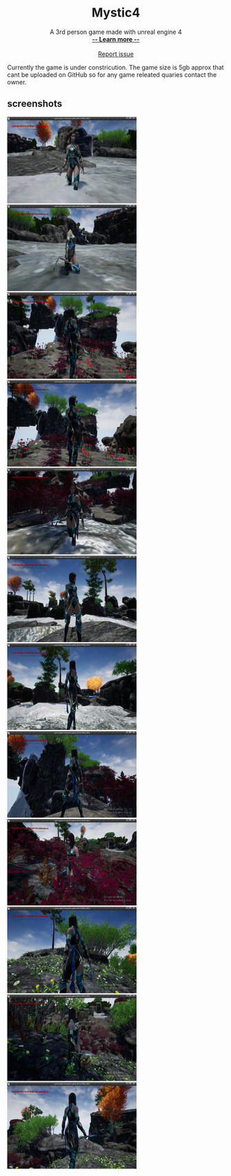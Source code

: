 <h1 align="center">Mystic4</h1>
<p align="center">
    A 3rd person game made with unreal engine 4
  <br>
  <a href="#"><strong> -- Learn more -- </strong></a>
  <br>
  <br>
   <a href="https://github.com/Chinuon/Mystic4/issues/new">Report issue</a>
</p>
Currently the game is under constricution. The game size is 5gb approx that cant be uploaded on GitHub so for any game releated quaries contact the owner.

## screenshots


<img src="https://github.com/Chinuon/Mystic4/blob/master/Mystic4/Screenshot%20(266).png" width="300" height="200">
<img src="https://github.com/Chinuon/Mystic4/blob/master/Mystic4/Screenshot%20(267).png" width="300" height="200">
<img src="https://github.com/Chinuon/Mystic4/blob/master/Mystic4/Screenshot%20(268).png" width="300" height="200">
<img src="https://github.com/Chinuon/Mystic4/blob/master/Mystic4/Screenshot%20(269).png" width="300" height="200">
<img src="https://github.com/Chinuon/Mystic4/blob/master/Mystic4/Screenshot%20(270).png" width="300" height="200">
<img src="https://github.com/Chinuon/Mystic4/blob/master/Mystic4/Screenshot%20(271).png" width="300" height="200">
<img src="https://github.com/Chinuon/Mystic4/blob/master/Mystic4/Screenshot%20(272).png" width="300" height="200">
<img src="https://github.com/Chinuon/Mystic4/blob/master/Mystic4/Screenshot%20(273).png" width="300" height="200">
<img src="https://github.com/Chinuon/Mystic4/blob/master/Mystic4/Screenshot%20(274).png" width="300" height="200">
<img src="https://github.com/Chinuon/Mystic4/blob/master/Mystic4/Screenshot%20(275).png" width="300" height="200">
<img src="https://github.com/Chinuon/Mystic4/blob/master/Mystic4/Screenshot%20(276).png" width="300" height="200">
<img src="https://github.com/Chinuon/Mystic4/blob/master/Mystic4/Screenshot%20(277).png" width="300" height="200">
